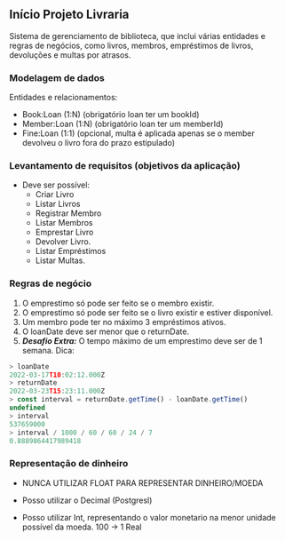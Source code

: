 ## Início Projeto Livraria

Sistema de gerenciamento de biblioteca, que inclui várias entidades e regras de negócios, como livros, membros, empréstimos de livros, devoluções e multas por atrasos.

### Modelagem de dados

Entidades e relacionamentos:

- Book:Loan (1:N) (obrigatório loan ter um bookId)
- Member:Loan (1:N) (obrigatório loan ter um memberId)
- Fine:Loan (1:1) (opcional, multa é aplicada apenas se o member devolveu o livro fora do prazo estipulado)

### Levantamento de requisitos (objetivos da aplicação)

- Deve ser possível:
  - Criar Livro
  - Listar Livros
  - Registrar Membro
  - Listar Membros
  - Emprestar Livro
  - Devolver Livro.
  - Listar Empréstimos
  - Listar Multas.

### Regras de negócio

1. O emprestimo só pode ser feito se o membro existir.
2. O emprestimo só pode ser feito se o livro existir e estiver disponível.
3. Um membro pode ter no máximo 3 empréstimos ativos.
4. O loanDate deve ser menor que o returnDate.
5. **_Desafio Extra:_** O tempo máximo de um emprestimo deve ser de 1 semana.
   Dica:

```js
> loanDate
2022-03-17T10:02:12.000Z
> returnDate
2022-03-23T15:23:11.000Z
> const interval = returnDate.getTime() - loanDate.getTime()
undefined
> interval
537659000
> interval / 1000 / 60 / 60 / 24 / 7
0.8889864417989418
```

### Representação de dinheiro

- NUNCA UTILIZAR FLOAT PARA REPRESENTAR DINHEIRO/MOEDA

- Posso utilizar o Decimal (Postgresl)
- Posso utilizar Int, representando o valor monetario na menor unidade possível da moeda. 100 -> 1 Real
